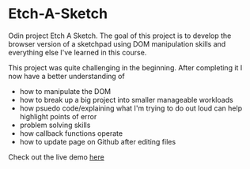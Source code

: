 # Etch-A-Sketch
Odin project Etch A Sketch. 
The goal of this project is to develop the browser version of a sketchpad using DOM manipulation skills and everything else I've learned in this course. 

This project was quite challenging in the beginning. After completing it I now have a better understanding of
- how to manipulate the DOM
- how to break up a big project into smaller manageable workloads
- how psuedo code/explaining what I'm trying to do out loud can help highlight points of error
- problem solving skills
- how callback functions operate
- how to update page on Github after editing files

Check out the live demo [here](https://traceydh.github.io/Etch-A-Sketch/)
